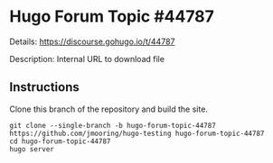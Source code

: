 # Hugo Forum Topic #44787

Details: <https://discourse.gohugo.io/t/44787>

Description: Internal URL to download file

## Instructions

Clone this branch of the repository and build the site.

```text
git clone --single-branch -b hugo-forum-topic-44787 https://github.com/jmooring/hugo-testing hugo-forum-topic-44787
cd hugo-forum-topic-44787
hugo server
```
